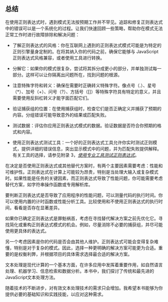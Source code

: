 ## 总结

在使用正则表达式时，遇到模式无法按预期工作并不罕见。追踪和修复正则表达式中的错误可以是一个系统化的过程。让我们快速回顾一些策略，帮助你在模式无法正常工作时进行故障排除和解决问题：

+   了解正则表达式的风格：你在互联网上遇到的正则表达式模式可能是为特定的正则引擎量身定制的。在将其纳入你的代码之前，确保它能够与 JavaScript 正则表达式风格兼容，或者使用工具进行转换。

+   分解它：如果你的模式很复杂，尝试将其拆分成更小的部分，并单独测试每一部分。这样可以让你隔离出问题所在，找到问题的根源。

+   注意特殊字符和转义：确保在需要时正确转义特殊字符。像点号（.）、星号（*）、加号（+）、问号（?）、方括号（[]）等特殊字符具有特定的意义，并且需要使用反斜杠转义才能字面匹配它们。

+   验证捕获组的位置：在使用捕获组时，检查它们是否正确定义并捕获了预期的内容。分组错误可能导致意外的结果或匹配失败。

+   测试数据：评估你应用正则表达式模式的数据。验证数据是否符合你预期的格式和内容。

+   使用正则表达式测试工具：一个好的正则表达式工具允许你实时测试正则模式，提供详细的错误信息，突出显示模式中的问题，并为匹配失败提供解释。有关工具的选择，请参见附录 3，[*使用专业工具测试正则表达式*](f_0099.xhtml#apx3)。

在决定是否使用正则表达式或其他替代方案时，有两个主要因素需要考虑：性能和可维护性。正则表达式在计算上可能较为昂贵，特别是当处理大输入或复杂模式时。如果性能是任务的关键因素，而正则表达式导致了性能问题，你可能需要考虑替代方案，如字符串操作函数或专用解析库。

要判断正则表达式是否导致了应用程序的性能问题，可以测量代码的执行时间。你可以使用内置的计时函数或性能分析工具。比较使用和不使用正则表达式的执行时间，看看是否存在显著差异。

如果你已确定正则表达式是罪魁祸首，考虑在寻找替代解决方案之前先优化它。寻找简化或重构正则表达式模式的机会。例如，尽量消除不必要的捕获组，并尽可能使用更具体的表达式。

另一个考虑因素是你的代码是否会由其他人维护。正则表达式可能会变得复杂难懂，特别是对于复杂的模式。因此，选择一种更明确的解决方案可能更为合适。重要的是权衡利弊，并根据项目的具体需求选择最合适的解决方案。

文本处理是现代计算的一个基本方面，在许多应用中发挥着重要作用，如自然语言处理、机器学习、信息检索和数据分析。本书中，我们探讨了传统和最先进的JavaScript文本处理方法。

随着技术的不断进步，对有效文本处理技术的需求只会增加。我希望本书能够为你提供必要的基础知识和实践技能，以应对这种需求。
